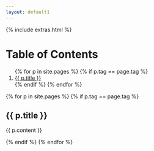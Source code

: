 ```yaml
---
layout: default1
---
```

<html>

{% include extras.html %}
<h1>Table of Contents</h1>
<ol>
{% for p in site.pages %}
  {% if p.tag == page.tag %}
  <li>
    <a href="{{ p.url }}">{{ p.title }}</a>
  </li>
  {% endif %}
{% endfor %}
</ol>

{% for p in site.pages %}
  {% if p.tag == page.tag %}
  <h2>{{ p.title }}</h2>
  <p>{{ p.content }}</p>
  {% endif %}
{% endfor %}  

<html>

